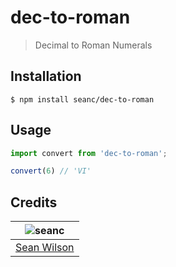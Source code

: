 # dec-to-roman
> Decimal to Roman Numerals

## Installation
```shell
$ npm install seanc/dec-to-roman
```

## Usage
```javascript
import convert from 'dec-to-roman';

convert(6) // 'VI'
```

## Credits
| ![seanc][avatar] |
|:---:|
| [Sean Wilson][github] |

  [avatar]: https://avatars.githubusercontent.com/u/13725538?v=3&s=125
  [github]: https://github.com/seanc